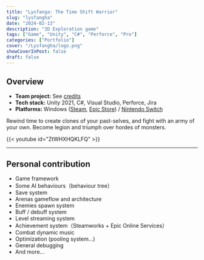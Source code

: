 ```yaml
---
title: "Lysfanga: The Time Shift Warrior"
slug: "lysfangha"
date: "2024-02-13"
description: "3D Exploration game"
tags: ["Game", "Unity", "C#", "Perforce", "Pro"]
categories: ["Portfolio"]
cover: "/Lysfangha/logo.png"
showCoverInPost: false
draft: false
---
```


## Overview
- **Team project:** See [credits](https://www.mobygames.com/game/217756/lysfanga-the-time-shift-warrior/credits/windows)
- **Tech stack:** Unity 2021, C#, Visual Studio, Perforce, Jira
- **Platforms:** Windows ([Steam](https://store.steampowered.com/app/2161620), [Epic Store](https://store.epicgames.com/p/lysfanga-9608f2)) / [Nintendo Switch](https://www.nintendo.com/store/products/lysfanga-the-time-shift-warrior-switch)

Rewind time to create clones of your past-selves, and fight with an army of your own. Become legion and triumph over hordes of monsters.

{{< youtube id="ZtWHXHQKLFQ" >}}

---

## Personal contribution

- Game framework
- Some AI behaviours（behaviour tree）
- Save system
- Arenas gameflow and architecture
- Enemies spawn system
- Buff / debuff system
- Level streaming system
- Achievement system（Steamworks + Epic Online Services）
- Combat dynamic music
- Optimization (pooling system...)
- General debugging
- And more...
